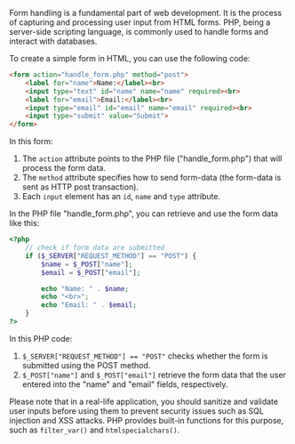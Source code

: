 Form handling is a fundamental part of web development. It is the process of capturing and processing user input from HTML forms. PHP, being a server-side scripting language, is commonly used to handle forms and interact with databases.

To create a simple form in HTML, you can use the following code:

```html
<form action="handle_form.php" method="post">
    <label for="name">Name:</label><br>
    <input type="text" id="name" name="name" required><br>
    <label for="email">Email:</label><br>
    <input type="email" id="email" name="email" required><br>
    <input type="submit" value="Submit">
</form>
```

In this form:

1. The `action` attribute points to the PHP file ("handle_form.php") that will process the form data.
2. The `method` attribute specifies how to send form-data (the form-data is sent as HTTP post transaction).
3. Each `input` element has an `id`, `name` and `type` attribute.

In the PHP file "handle_form.php", you can retrieve and use the form data like this:

```php
<?php
    // check if form data are submitted
    if ($_SERVER["REQUEST_METHOD"] == "POST") {
        $name = $_POST["name"];
        $email = $_POST["email"];

        echo "Name: " . $name;
        echo "<br>";
        echo "Email: " . $email;
    }
?>
```

In this PHP code:

1. `$_SERVER["REQUEST_METHOD"] == "POST"` checks whether the form is submitted using the POST method.
2. `$_POST["name"]` and `$_POST["email"]` retrieve the form data that the user entered into the "name" and "email" fields, respectively.

Please note that in a real-life application, you should sanitize and validate user inputs before using them to prevent security issues such as SQL injection and XSS attacks. PHP provides built-in functions for this purpose, such as `filter_var()` and `htmlspecialchars()`.